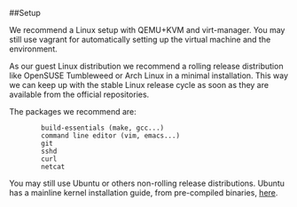 
##Setup

We recommend a Linux setup with QEMU+KVM and virt-manager. You may still use vagrant
for automatically setting up the virtual machine and the environment.

As our guest Linux distribution we recommend a rolling release distribution
like OpenSUSE Tumbleweed or Arch Linux in a minimal installation. This way
we can keep up with the stable Linux release cycle as soon as they are available from the official repositories.

The packages we recommend are:
```
        build-essentials (make, gcc...)
        command line editor (vim, emacs...)
        git
        sshd
        curl
        netcat
```

You may still use Ubuntu or others non-rolling release distributions. Ubuntu has a mainline kernel installation guide,
from pre-compiled binaries, [here](https://wiki.ubuntu.com/Kernel/MainlineBuilds).
